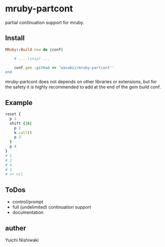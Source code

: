 # mruby-partcont

partial continuation support for mruby.

## Install

```ruby
MRuby::Build.new do |conf|

    # ... (snip) ...

    conf.gem :github => 'wasabiz/mruby-partcont''
end
```

mruby-partcont does not depends on other libraries or extensions, but
for the safety it is highly recommended to add at the end of the gem build conf.

## Example

```ruby
reset {
  p 1
  shift {|k|
    p 2
	k.call()
	p 3
  }
  p 4
}
# 1
# 2
# 4
# 3
# => nil
```

## ToDos

- control/prompt
- full (undelimited) continuation support
- documentation

## auther

Yuichi Nishiwaki
